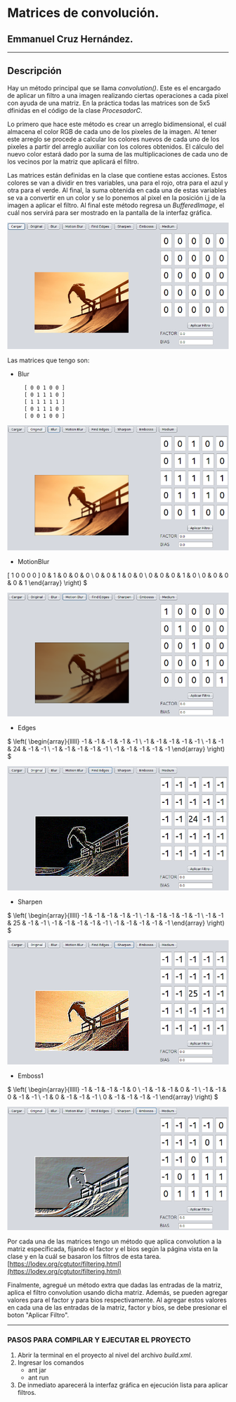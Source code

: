 # Matrices de convolución.
## Emmanuel Cruz Hernández.

----

## Descripción
Hay un método principal que se llama _convolution()_. Este es el encargado de aplicar un filtro a una imagen realizando ciertas operaciones a cada pixel con ayuda de una matriz. En la práctica todas las matrices son de 5x5 dfinidas en el código de la clase _ProcesadorC_.

Lo primero que hace este método es crear un arreglo bidimensional, el cuál almacena el color RGB de cada uno de los pixeles de la imagen. Al tener este arreglo se procede a calcular los colores nuevos de cada uno de los pixeles a partir del arreglo auxiliar con los colores obtenidos. El cálculo del nuevo color estará dado por la suma de las multiplicaciones de cada uno de los vecinos por la matriz que aplicará el filtro.

Las matrices están definidas en la clase que contiene estas acciones. Estos colores se van a dividir en tres variables, una para el rojo, otra para el azul y otra para el verde. Al final, la suma obtenida en cada una de estas variables se va a convertir en un color y se lo ponemos al pixel en la posición i,j de la imagen a aplicar el filtro. Al final este método regresa un _BufferedImage_, el cuál nos servirá para ser mostrado en la pantalla de la interfaz gráfica.

![img1](Muestras/D01.png)

Las matrices que tengo son:

* Blur

        [ 0 0 1 0 0 ]
        [ 0 1 1 1 0 ]
        [ 1 1 1 1 1 ]
        [ 0 1 1 1 0 ]
        [ 0 0 1 0 0 ]

![img2](Muestras/D02.png)

* MotionBlur

[ 1 0 0 0 0 ]
0 & 1 & 0 & 0 & 0 \\
0 & 0 & 1 & 0 & 0 \\
0 & 0 & 0 & 1 & 0 \\
0 & 0 & 0 & 0 & 1
\end{array}
\right)
$

![img3](Muestras/D03.png)

* Edges

$
\left(
\begin{array}{lllll}
-1 & -1 & -1 & -1 & -1 \\
-1 & -1 & -1 & -1 & -1 \\
-1 & -1 & 24 & -1 & -1 \\
-1 & -1 & -1 & -1 & -1 \\
-1 & -1 & -1 & -1 & -1
\end{array}
\right)
$

![img4](Muestras/D04.png)

* Sharpen

$
\left(
\begin{array}{lllll}
-1 & -1 & -1 & -1 & -1 \\
-1 & -1 & -1 & -1 & -1 \\
-1 & -1 & 25 & -1 & -1 \\
-1 & -1 & -1 & -1 & -1 \\
-1 & -1 & -1 & -1 & -1
\end{array}
\right)
$

![img5](Muestras/D05.png)

* Emboss1

$
\left(
\begin{array}{lllll}
-1 & -1 & -1 & -1 & 0 \\
-1 & -1 & -1 & 0 & -1 \\
-1 & -1 & 0 & -1 & -1 \\
-1 & 0 & -1 & -1 & -1 \\
0 & -1 & -1 & -1 & -1
\end{array}
\right)
$

![img6](Muestras/D06.png)

Por cada una de las matrices tengo un método que aplica convolution a la matriz específicada, fijando el factor y el bios según la página vista en la clase y en la cuál se basaron los filtros de esta tarea. [https://lodev.org/cgtutor/filtering.html](https://lodev.org/cgtutor/filtering.html)

Finalmente, agregué un método extra que dadas las entradas de la matriz, aplica el filtro convolution usando dicha matriz. Además, se pueden agregar valores para el factor y para bios respectivamente. Al agregar estos valores en cada una de las entradas de la matriz, factor y bios, se debe presionar el boton "Aplicar Filtro".

----

### PASOS PARA COMPILAR Y EJECUTAR EL PROYECTO
1. Abrir la terminal en el proyecto al nivel del archivo _build.xml_.
2. Ingresar los comandos
	* ant jar
	* ant run
3. De inmediato aparecerá la interfaz gráfica en ejecución lista para aplicar filtros.
